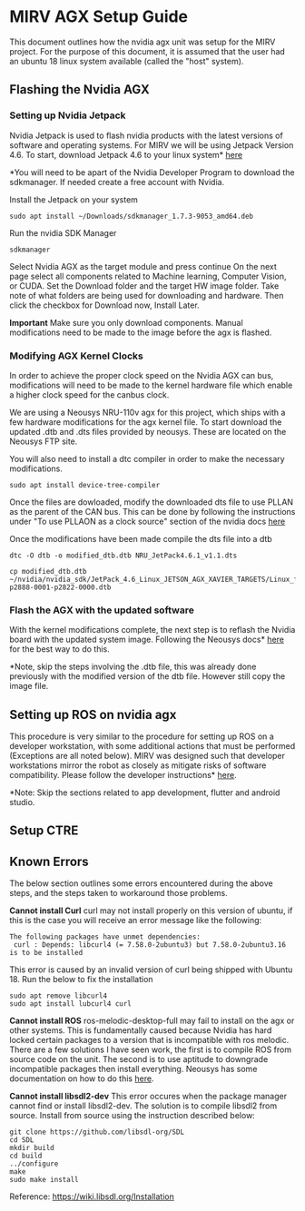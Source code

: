 # MIRV AGX Setup Guide

This document outlines how the nvidia agx unit was setup for the MIRV project. For the purpose of this document, it is assumed that the user had an ubuntu 18 linux system available (called the "host" system).

## Flashing the Nvidia AGX
### Setting up Nvidia Jetpack
Nvidia Jetpack is used to flash nvidia products with the latest versions of software and operating systems. For MIRV we will be using Jetpack Version 4.6. To start, download Jetpack 4.6 to your linux system* [here](https://developer.nvidia.com/jetpack-sdk-46)

*You will need to be apart of the Nvidia Developer Program to download the sdkmanager. If needed create a free account with Nvidia.


Install the Jetpack on your system

```
sudo apt install ~/Downloads/sdkmanager_1.7.3-9053_amd64.deb
```


Run the nvidia SDK Manager
```
sdkmanager
```

Select Nvidia AGX as the target module and press continue
On the next page select all components related to Machine learning, Computer Vision, or CUDA. Set the Download folder and the target HW image folder. Take note of what folders are being used for downloading and hardware. Then click the checkbox for Download now, Install Later.

**Important** Make sure you only download components. Manual modifications need to be made to the image before the agx is flashed.

### Modifying AGX Kernel Clocks
In order to achieve the proper clock speed on the Nvidia AGX can bus, modifications will need to be made to the kernel hardware file which enable a higher clock speed for the canbus clock.

We are using a Neousys NRU-110v agx for this project, which ships with a few hardware modifications for the agx kernel file. To start download the updated .dtb and .dts files provided by neousys. These are located on the Neousys FTP site.

You will also need to install a dtc compiler in order to make the necessary modifications.

```
sudo apt install device-tree-compiler
```

Once the files are dowloaded, modify the downloaded dts file to use PLLAN as the parent of the CAN bus. This can be done by following the instructions under "To use PLLAON as a clock source" section of the nvidia docs [here](https://docs.nvidia.com/jetson/archives/r34.1/DeveloperGuide/text/SD/Clocks.html?highlight=PLLAON)

Once the modifications have been made compile the dts file into a dtb 

```
dtc -O dtb -o modified_dtb.dtb NRU_JetPack4.6.1_v1.1.dts
```


```
cp modified_dtb.dtb ~/nvidia/nvidia_sdk/JetPack_4.6_Linux_JETSON_AGX_XAVIER_TARGETS/Linux_for_Tegra/kernel/dtb/tegra194-p2888-0001-p2822-0000.dtb
```

### Flash the AGX with the updated software

With the kernel modifications complete, the next step is to reflash the Nvidia board with the updated system image. Following the Neousys docs* [here](https://neousys.gitbook.io/nru-series/nru-series/3.-reflash-nru-110v-or-nru-120s) for the best way to do this.

*Note, skip the steps involving the .dtb file, this was already done previously with the modified version of the dtb file. However still copy the image file.


## Setting up ROS on nvidia agx

This procedure is very similar to the procedure for setting up ROS on a developer workstation, with some additional actions that must be performed (Exceptions are all noted below). MIRV was designed such that developer workstations mirror the robot as closely as mitigate risks of software compatibility. Please follow the developer instructions* [here](installation.md).

*Note: Skip the sections related to app development, flutter and android studio.

## Setup CTRE

## Known Errors
The below section outlines some errors encountered during the above steps, and the steps taken to workaround those problems.

**Cannot install Curl**
curl may not install properly on this version of ubuntu, if this is the case you will receive an error message like the following:

```
The following packages have unmet dependencies:
 curl : Depends: libcurl4 (= 7.58.0-2ubuntu3) but 7.58.0-2ubuntu3.16 is to be installed
```

This error is caused by an invalid version of curl being shipped with Ubuntu 18. Run the below to fix the installation
```
sudo apt remove libcurl4
sudo apt install lubcurl4 curl
```

**Cannot install ROS**
ros-melodic-desktop-full may fail to install on the agx or other systems. This is fundamentally caused because Nvidia has hard locked certain packages to a version that is incompatible with ros melodic. There are a few solutions I have seen work, the first is to compile ROS from source code on the unit. The second is to use aptitude to downgrade incompatible packages then install everything. Neousys has some documentation on how to do this [here](https://neousys.gitbook.io/nru-series/nru-series/2.-software-related/ros-installation).

**Cannot install libsdl2-dev**
This error occures when the package manager cannot find or install libsdl2-dev. The solution is to compile libsdl2 from source. Install from source using the instruction described below:

```
git clone https://github.com/libsdl-org/SDL
cd SDL
mkdir build
cd build
../configure
make
sudo make install
```

Reference: https://wiki.libsdl.org/Installation

